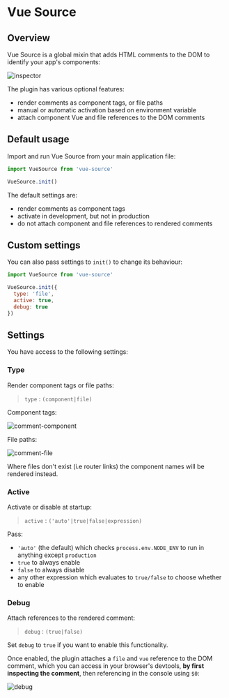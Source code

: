 # Vue Source

## Overview

Vue Source is a global mixin that adds HTML comments to the DOM to identify your app's components:

![inspector](https://user-images.githubusercontent.com/132681/32379406-5c3b5528-c0a5-11e7-9eaf-50483e9a306d.png)


The plugin has various optional features:

- render comments as component tags, or file paths
- manual or automatic activation based on environment variable
- attach component Vue and file references to the DOM comments

## Default usage

Import and run Vue Source from your main application file:

```js
import VueSource from 'vue-source'

VueSource.init()
```

The default settings are:

- render comments as component tags
- activate in development, but not in production
- do not attach component and file references to rendered comments


## Custom settings

You can also pass settings to `init()` to change its behaviour:

```js
import VueSource from 'vue-source'

VueSource.init({
  type: 'file',
  active: true,
  debug: true
})
```

## Settings

You have access to the following settings:

### Type

Render component tags or file paths:

>  `type` : `(component|file)`

Component tags:

![comment-component](https://user-images.githubusercontent.com/132681/32379414-6133e022-c0a5-11e7-9194-cc72a1dc558d.png)

File paths:

![comment-file](https://user-images.githubusercontent.com/132681/32379421-64c238ec-c0a5-11e7-96d0-1953ee64242c.png)

Where files don't exist (i.e router links) the component names will be rendered instead.


### Active

Activate or disable at startup:

>  `active` : `('auto'|true|false|expression)`

Pass:

- `'auto'` (the default) which checks `process.env.NODE_ENV` to run in anything except `production`
- `true` to always enable
- `false` to always disable
- any other expression which evaluates to `true/false` to choose whether to enable

### Debug

Attach references to the rendered comment:

> `debug` : `(true|false)`

Set `debug` to `true` if you want to enable this functionality.

Once enabled, the plugin attaches a `file` and `vue` reference to the DOM comment, which you can access in your browser's devtools, **by first inspecting the comment**, then referencing in the console using `$0`:


![debug](https://user-images.githubusercontent.com/132681/32379425-68121008-c0a5-11e7-8e4f-055d3684bc46.png)
